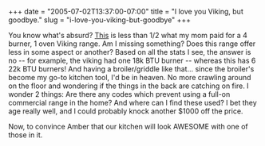 +++
date = "2005-07-02T13:37:00-07:00"
title = "I love you Viking, but goodbye."
slug = "i-love-you-viking-but-goodbye"
+++


You know what's absurd? [This](https://www.surfasonline.com/products/25382.cfm) is less than 1/2 what my mom paid for a 4 burner, 1 oven Viking range. Am I missing something? Does this range offer less in some aspect or another? Based on all the stats I see, the answer is no -- for example, the viking had one 18k BTU burner -- whereas this has 6 22k BTU burners! And having a broiler/griddle like that... since the broiler's become my go-to kitchen tool, I'd be in heaven. No more crawling around on the floor and wondering if the things in the back are catching on fire. I wonder 2 things: Are there any codes which prevent using a full-on commercial range in the home? And where can I find these used? I bet they age really well, and I could probably knock another $1000 off the price.

Now, to convince Amber that our kitchen will look AWESOME with one of those in it.
